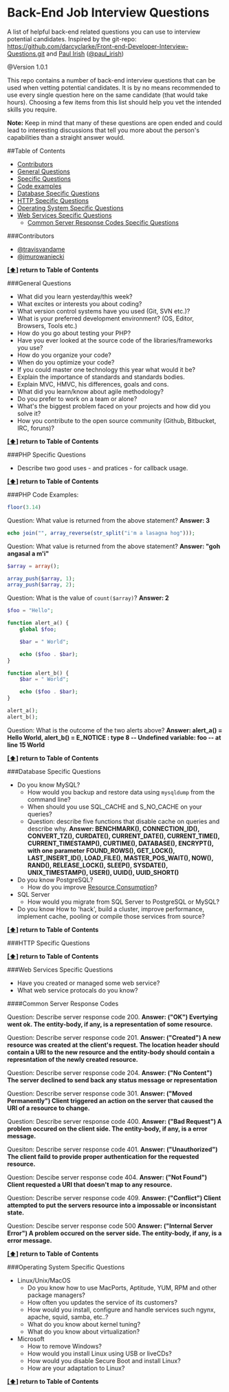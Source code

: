 Back-End Job Interview Questions
================================

A list of helpful back-end related questions you can use to interview potential candidates.
Inspired by the git-repo: https://github.com/darcyclarke/Front-end-Developer-Interview-Questions.git and
[Paul Irish](http://paulirish.com) ([@paul_irish](http://twitter.com/paul_irish))

@Version 1.0.1

This repo contains a number of back-end interview questions that can be used when vetting potential candidates.
It is by no means recommended to use every single question here on the same candidate (that would take hours).
Choosing a few items from this list should help you vet the intended skills you require.

**Note:** Keep in mind that many of these questions are open ended and could lead to interesting discussions that tell you more about the person's capabilities than a straight answer would.

##<a name="toc">Table of Contents</a>
* [Contributors](#contributors)
* [General Questions](#general)
* [Specific Questions](#specific)
* [Code examples](#codeexamples)
* [Database Specific Questions](#databasespecific)
* [HTTP Specific Questions](#httpspecific)
* [Operating System Specific Questions](#osespecific)
* [Web Services Specific Questions](#webservicesespecific)
	* [Common Server Response Codes Specific Questions](#csrcspecific)

###<a name="contributors">Contributors</a>

* [@travisvandame](http://www.twitter.com/travisvandame)
* [@jmurowaniecki](http://twitter.com/jmurowaniecki)

**[[⬆]](#toc) return to Table of Contents**

###<a name="general">General Questions</a>

* What did you learn yesterday/this week?
* What excites or interests you about coding?
* What version control systems have you used (Git, SVN etc.)?
* What is your preferred development environment? (OS, Editor, Browsers, Tools etc.)
* How do you go about testing your PHP?
* Have you ever looked at the source code of the libraries/frameworks you use?
* How do you organize your code?
* When do you optimize your code?
* If you could master one technology this year what would it be?
* Explain the importance of standards and standards bodies.
* Explain MVC, HMVC, his differences, goals and cons.
* What did you learn/know about agile methodology?
* Do you prefer to work on a team or alone?
* What's the biggest problem faced on your projects and how did you solve it?
* How you contribute to the open source community (Github, Bitbucket, IRC, foruns)?

**[[⬆]](#toc) return to Table of Contents**

###<a name="specific">PHP Specific Questions</a>

* Describe two good uses - and pratices - for callback usage.

**[[⬆]](#toc) return to Table of Contents**

###<a name="codeexamples">PHP Code Examples:</a>

```php
floor(3.14)
```
Question: What value is returned from the above statement? **Answer: 3**

```php
echo join("", array_reverse(str_split("i'm a lasagna hog")));
```
Question: What value is returned from the above statement? **Answer: "goh angasal a m'i"**

```PHP
$array = array();

array_push($array, 1);
array_push($array, 2);
```
Question: What is the value of `count($array)`? **Answer: 2**

```PHP
$foo = "Hello";

function alert_a() {
	global $foo;

	$bar = " World";

	echo ($foo . $bar);
}

function alert_b() {
	$bar = " World";

	echo ($foo . $bar);
}

alert_a();
alert_b();
```
Question: What is the outcome of the two alerts above? **Answer: alert_a() = Hello World, alert_b() = E_NOTICE : type 8 -- Undefined variable: foo -- at line 15 World**

**[[⬆]](#toc) return to Table of Contents**

###<a name="databasespecific">Database Specific Questions</a>

* Do you know MySQL?
	* How would you backup and restore data using `mysqldump` from the command line?
	* When should you use SQL_CACHE and S_NO_CACHE on your queries?
	* Question: describe five functions that disable cache on queries and describe why. **Answer: BENCHMARK(), CONNECTION_ID(), CONVERT_TZ(), CURDATE(), CURRENT_DATE(), CURRENT_TIME(), CURRENT_TIMESTAMP(), CURTIME(), DATABASE(), ENCRYPT(), with one parameter FOUND_ROWS(), GET_LOCK(), LAST_INSERT_ID(), LOAD_FILE(), MASTER_POS_WAIT(), NOW(), RAND(), RELEASE_LOCK(), SLEEP(), SYSDATE(), UNIX_TIMESTAMP(), USER(), UUID(), UUID_SHORT()**
* Do you know PostgreSQL?
	* How do you improve [Resource Consumption](http://www.postgresql.org/docs/current/static/runtime-config-resource.html)?
* SQL Server
	* How would you migrate from SQL Server to PostgreSQL or MySQL?
* Do you know How to 'hack', build a cluster, improve performance, implement cache, pooling or compile those services from source?

**[[⬆]](#toc) return to Table of Contents**

###<a name="httpspecific">HTTP Specific Questions</a>

**[[⬆]](#toc) return to Table of Contents**

###<a name="webservicesespecific">Web Services Specific Questions</a>

* Have you created or managed some web service?
* What web service protocals do you know?

####<a name="csrcspecific">Common Server Response Codes</a>

Question: Describe server response code 200. **Answer: ("OK") Evertying went ok. The entity-body, if any, is a representation of some resource.**

Question: Describe server response code 201. **Answer: ("Created") A new resource was created at the client's request. The location header should contain a URI to the new resource and the entity-body should contain a represntation of the newly created resource.**

Question: Describe server response code 204. **Answer: ("No Content") The server declined to send back any status message or representation**

Question: Describe server response code 301. **Answer: ("Moved Permanently") Client triggered an action on the server that caused the URI of a resource to change.**

Question: Describe server response code 400. **Answer: ("Bad Request") A problem occured on the client side. The entity-body, if any, is a error message.**

Quesiton: Describe server response code 401. **Answer: ("Unauthorized") The client faild to provide proper authentication for the requested resource.**

Question: Descibe server response code 404. **Answer: ("Not Found") Client requested a URI that doesn't map to any resource.**

Question: Describe server response code 409. **Answer: ("Conflict") Client attempted to put the servers resource into a impossable or inconsistant state.**

Question: Descibe server response code 500 **Answer: ("Internal Server Error") A problem occured on the server side. The entity-body, if any, is a error message.**

**[[⬆]](#toc) return to Table of Contents**

###<a name="osespecific">Operating System Specific Questions</a>

* Linux/Unix/MacOS
	* Do you know how to use MacPorts, Aptitude, YUM, RPM and other package managers?
	* How often you updates the service of its customers?
	* How would you install, configure and handle services such ngynx, apache, squid, samba, etc..?
	* What do you know about kernel tuning?
	* What do you know about virtualization?
* Microsoft
	* How to remove Windows?
	* How would you install Linux using USB or liveCDs?
	* How would you disable Secure Boot and install Linux?
	* How are your adaptation to Linux?

**[[⬆]](#toc) return to Table of Contents**
